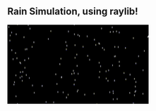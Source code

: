 ## Rain Simulation, using raylib!

![](https://github.com/Alteryx-Motives/rain-project/blob/master/output.gif)
